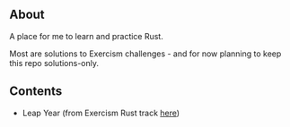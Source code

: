 ## About

A place for me to learn and practice Rust.

Most are solutions to Exercism challenges - and for now planning to keep this repo solutions-only.

## Contents
- Leap Year (from Exercism Rust track [here](https://exercism.org/tracks/rust/exercises/leap))
